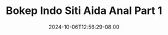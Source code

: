 --- 
title: "Bokep Indo Siti Aida Anal Part 1"
description: "  bokeh Bokep Indo Siti Aida Anal Part 1 tiktok video full new"
date: 2024-10-06T12:56:29-08:00
file_code: "fk4yeqcpwz8k"
draft: false
cover: "6u1xdzzt6ept4bic.jpg"
tags: ["Bokep", "Indo", "Siti", "Aida", "Anal", "Part", "bokep-indo", "bokep-viral", "bokep-ig"]
length: 461
fld_id: "1483139"
foldername: "Anal indo"
categories: ["Anal indo"]
views: 0
---